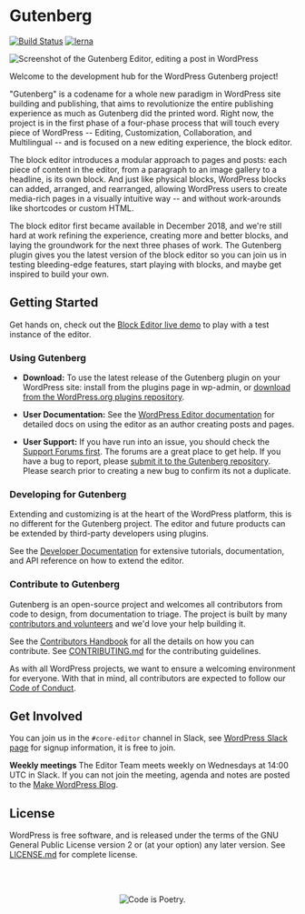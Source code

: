 # Gutenberg
[![Build Status](https://img.shields.io/travis/com/WordPress/gutenberg/master.svg)](https://travis-ci.com/WordPress/gutenberg)
[![lerna](https://img.shields.io/badge/maintained%20with-lerna-cc00ff.svg)](https://lerna.js.org)

![Screenshot of the Gutenberg Editor, editing a post in WordPress](https://user-images.githubusercontent.com/1204802/73433964-2540d900-4346-11ea-94f3-5df2e9d876bc.png)

Welcome to the development hub for the WordPress Gutenberg project!

"Gutenberg" is a codename for a whole new paradigm in WordPress site building and publishing, that aims to revolutionize the entire publishing experience as much as Gutenberg did the printed word. Right now, the project is in the first phase of a four-phase process that will touch every piece of WordPress -- Editing, Customization, Collaboration, and Multilingual -- and is focused on a new editing experience, the block editor.

The block editor introduces a modular approach to pages and posts: each piece of content in the editor, from a paragraph to an image gallery to a headline, is its own block. And just like physical blocks, WordPress blocks can added, arranged, and rearranged, allowing WordPress users to create media-rich pages in a visually intuitive way -- and without work-arounds like shortcodes or custom HTML.

The block editor first became available in December 2018, and we're still hard at work refining the experience, creating more and better blocks, and laying the groundwork for the next three phases of work. The Gutenberg plugin gives you the latest version of the block editor so you can join us in testing bleeding-edge features, start playing with blocks, and maybe get inspired to build your own.

## Getting Started

Get hands on, check out the [Block Editor live demo](https://wordpress.org/gutenberg/) to play with a test instance of the editor.

### Using Gutenberg

- **Download:** To use the latest release of the Gutenberg plugin on your WordPress site: install from the plugins page in wp-admin, or [download from the WordPress.org plugins repository](https://wordpress.org/plugins/gutenberg/).

- **User Documentation:** See the [WordPress Editor documentation](https://wordpress.org/support/article/wordpress-editor/) for detailed docs on using the editor as an author creating posts and pages.

- **User Support:** If you have run into an issue, you should check the [Support Forums first](https://wordpress.org/support/forums/). The forums are a great place to get help. If you have a bug to report, please [submit it to the Gutenberg repository](https://github.com/wordpress/gutenberg/issues). Please search prior to creating a new bug to confirm its not a duplicate.

### Developing for Gutenberg

Extending and customizing is at the heart of the WordPress platform, this is no different for the Gutenberg project. The editor and future products can be extended by third-party developers using plugins.

See the [Developer Documentation](https://developer.wordpress.org/block-editor/developers/) for extensive tutorials, documentation, and API reference on how to extend the editor.

### Contribute to Gutenberg

Gutenberg is an open-source project and welcomes all contributors from code to design, from documentation to triage. The project is built by many [contributors and volunteers](https://github.com/WordPress/gutenberg/blob/master/CONTRIBUTORS.md) and we'd love your help building it.

See the [Contributors Handbook](https://developer.wordpress.org/block-editor/contributors/) for all the details on how you can contribute. See [CONTRIBUTING.md](https://github.com/WordPress/gutenberg/blob/master/CONTRIBUTING.md) for the contributing guidelines.

As with all WordPress projects, we want to ensure a welcoming environment for everyone. With that in mind, all contributors are expected to follow our [Code of Conduct](https://github.com/WordPress/gutenberg/blob/master/CODE_OF_CONDUCT.md).

## Get Involved

You can join us in the `#core-editor` channel in Slack, see [WordPress Slack page](https://make.wordpress.org/chat/) for signup information, it is free to join.

**Weekly meetings** The Editor Team meets weekly on Wednesdays at 14:00 UTC in Slack. If you can not join the meeting, agenda and notes are posted to the [Make WordPress Blog](https://make.wordpress.org/core/).

## License

WordPress is free software, and is released under the terms of the GNU General Public License version 2 or (at your option) any later version. See [LICENSE.md](LICENSE.md) for complete license.

<br/><br/><p align="center"><img src="https://s.w.org/style/images/codeispoetry.png?1" alt="Code is Poetry." /></p>
